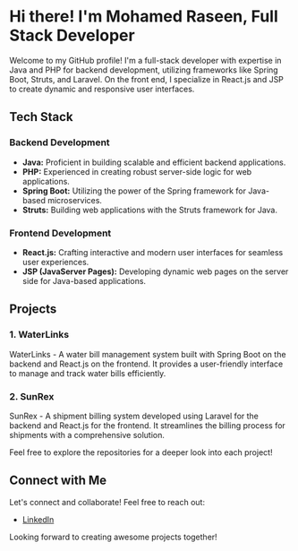 # Hi there! I'm Mohamed Raseen, Full Stack Developer

Welcome to my GitHub profile! I'm a full-stack developer with expertise in Java and PHP for backend development, utilizing frameworks like Spring Boot, Struts, and Laravel. On the front end, I specialize in React.js and JSP to create dynamic and responsive user interfaces.

## Tech Stack

### Backend Development

- **Java:** Proficient in building scalable and efficient backend applications.
- **PHP:** Experienced in creating robust server-side logic for web applications.
- **Spring Boot:** Utilizing the power of the Spring framework for Java-based microservices.
- **Struts:** Building web applications with the Struts framework for Java.

### Frontend Development

- **React.js:** Crafting interactive and modern user interfaces for seamless user experiences.
- **JSP (JavaServer Pages):** Developing dynamic web pages on the server side for Java-based applications.

## Projects

### 1. WaterLinks

WaterLinks - A water bill management system built with Spring Boot on the backend and React.js on the frontend. It provides a user-friendly interface to manage and track water bills efficiently.

### 2. SunRex

SunRex - A shipment billing system developed using Laravel for the backend and React.js for the frontend. It streamlines the billing process for shipments with a comprehensive solution.

Feel free to explore the repositories for a deeper look into each project!

## Connect with Me

Let's connect and collaborate! Feel free to reach out:

- [LinkedIn](https://www.linkedin.com/in/mohamed-raseen-797619159?utm_source=share&utm_campaign=share_via&utm_content=profile&utm_medium=ios_app)

Looking forward to creating awesome projects together!
